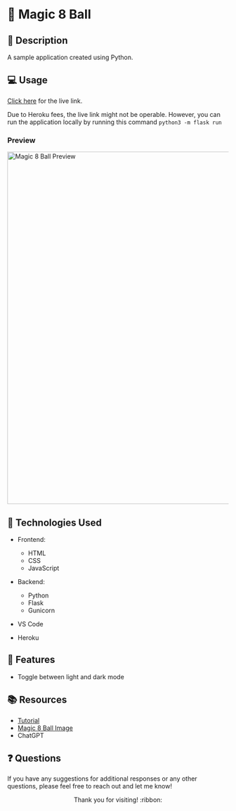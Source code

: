 # :8ball: Magic 8 Ball

## :pencil: Description

A sample application created using Python.

## :computer: Usage

[Click here](https://magic-8-ball1-53e2b49e6df5.herokuapp.com/) for the live link.

Due to Heroku fees, the live link might not be operable. However, you can run the application locally by running this command ```python3 -m flask run```

### Preview

<img width="800" alt="Magic 8 Ball Preview" src="https://github-production-user-asset-6210df.s3.amazonaws.com/106551259/248134778-063e679d-d8d6-44a6-aead-2c75aef82a06.png">

## :wrench: Technologies Used

- Frontend:
    - HTML
    - CSS
    - JavaScript

- Backend:
    - Python
    - Flask
    - Gunicorn

- VS Code
- Heroku

## :star2: Features

- Toggle between light and dark mode

## :books: Resources

- [Tutorial](https://www.codecademy.com/learn/learn-python-3)
- [Magic 8 Ball Image](https://www.canva.com/)
- ChatGPT

## :question: Questions

If you have any suggestions for additional responses or any other questions, please feel free to reach out and let me know!

<p align="center">Thank you for visiting! :ribbon:</p>